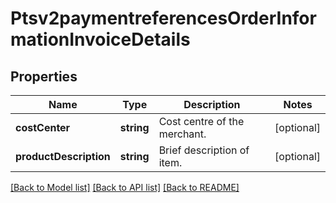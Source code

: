 # Ptsv2paymentreferencesOrderInformationInvoiceDetails

## Properties
Name | Type | Description | Notes
------------ | ------------- | ------------- | -------------
**costCenter** | **string** | Cost centre of the merchant. | [optional] 
**productDescription** | **string** | Brief description of item. | [optional] 

[[Back to Model list]](../README.md#documentation-for-models) [[Back to API list]](../README.md#documentation-for-api-endpoints) [[Back to README]](../README.md)


